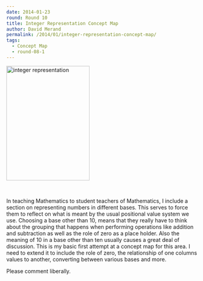 ```yaml
---
date: 2014-01-23
round: Round 10
title: Integer Representation Concept Map
author: David Merand
permalink: /2014/01/integer-representation-concept-map/
tags:
  - Concept Map
  - round-08-1
---
```

[<img class="alignnone size-medium wp-image-2989" alt="integer representation" src="http://files.software-carpentry.org/training-course/2013/06/integer-representation-218x300.jpeg" width="218" height="300" />][1]

&nbsp;

In teaching Mathematics to student teachers of Mathematics, I include a section on representing numbers in different bases. This serves to force them to reflect on what is meant by the usual positional value system we use. Choosing a base other than 10, means that they really have to think about the grouping that happens when performing operations like addition and subtraction as well as the role of zero as a place holder. Also the meaning of 10 in a base other than ten usually causes a great deal of discussion. This is my basic first attempt at a concept map for this area. I need to extend it to include the role of zero, the relationship of one columns values to another, converting between various bases and more.

Please comment liberally.

 [1]: http://files.software-carpentry.org/training-course/2013/06/integer-representation.jpeg
